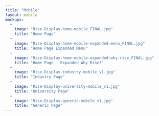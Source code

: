 ```yaml
---
title: "Mobile"
layout: mobile
mockups:
  -
    image: "Rise-Display-home-mobile_FINAL.jpg"
    title: "Home Page"
  -
    image: "Rise-Display-home-mobile-expanded-menu_FINAL.jpg"
    title: "Home Page Expanded Menu"
  -
    image: "Rise-Display-home-mobile-expanded-why-rise_FINAL.jpg"
    title: "Home Page - Expanded Why Rise?"
  -
    image: "Rise-Display-industry-mobile_v1.jpg"
    title: "Industry Page"
  -
    image: "Rise-Display-university-mobile_v1.jpg"
    title: "University Page"
  -
    image: "Rise-Display-generic-mobile_v1.jpg"
    title: "Generic Page"
---
```

